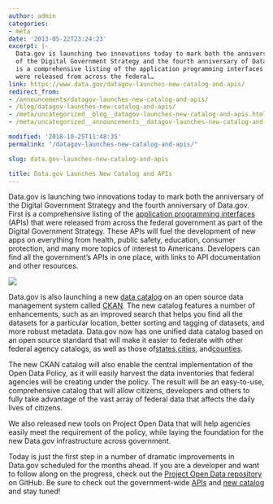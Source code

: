 ```yaml
---
author: admin
categories:
- meta
date: '2013-05-22T23:24:23'
excerpt: |-
  Data.gov is launching two innovations today to mark both the anniversary
  of the Digital Government Strategy and the fourth anniversary of Data.gov. First
  is a comprehensive listing of the application programming interfaces (APIs) that
  were released from across the federal…
link: https://www.data.gov/datagov-launches-new-catalog-and-apis/
redirect_from:
- /announcements/datagov-launches-new-catalog-and-apis/
- /blog/datagov-launches-new-catalog-and-apis/
- /meta/uncategorized__blog__datagov-launches-new-catalog-and-apis.html
- /meta/uncategorized__announcements__datagov-launches-new-catalog-and-apis/

modified: '2018-10-25T11:48:35'
permalink: "/datagov-launches-new-catalog-and-apis/"

slug: data.gov-launches-new-catalog-and-apis

title: Data.gov Launches New Catalog and APIs
---
```


Data.gov is launching two innovations today to mark both the anniversary of the Digital Government Strategy and the fourth anniversary of Data.gov. First is a comprehensive listing of the [application programming interfaces](http://www.data.gov/developers/page/developer-resources) (APIs) that were released from across the federal government as part of the Digital Government Strategy. These APIs will fuel the development of new apps on everything from health, public safety, education, consumer protection, and many more topics of interest to Americans. Developers can find all the government’s APIs in one place, with links to API documentation and other resources.

![](https://s3-us-gov-west-1.amazonaws.com/cg-0817d6e3-93c4-4de8-8b32-da6919464e61/geo3.jpg)

Data.gov is also launching a new [data catalog](http://catalog.data.gov/) on an open source data management system called [CKAN](http://ckan.org/). The new catalog features a number of enhancements, such as an improved search that helps you find all the datasets for a particular location, better sorting and tagging of datasets, and more robust metadata. Data.gov now has one unified data catalog based on an open source standard that will make it easier to federate with other federal agency catalogs, as well as those of[states](http://www.data.gov/states/community/states),[cities](http://www.data.gov/cities/community/cities), and[counties](http://www.data.gov/counties/community/counties).

The new CKAN catalog will also enable the central implementation of the Open Data Policy, as it will easily harvest the data inventories that federal agencies will be creating under the policy. The result will be an easy-to-use, comprehensive catalog that will allow citizens, developers and others to fully take advantage of the vast array of federal data that affects the daily lives of citizens.

We also released new tools on Project Open Data that will help agencies easily meet the requirement of the policy, while laying the foundation for the new Data.gov infrastructure across government.

Today is just the first step in a number of dramatic improvements in Data.gov scheduled for the months ahead. If you are a developer and want to follow along on the progress, check out the [Project Open Data repository](https://github.com/project-open-data) on GitHub. Be sure to check out the government-wide [APIs](http://www.data.gov/developers/page/developer-resources) and [new catalog](http://catalog.data.gov/) and stay tuned!
